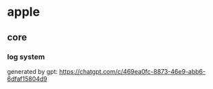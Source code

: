 # apple

## core

### log system

generated by gpt: https://chatgpt.com/c/469ea0fc-8873-46e9-abb6-6dfaf15804d9






